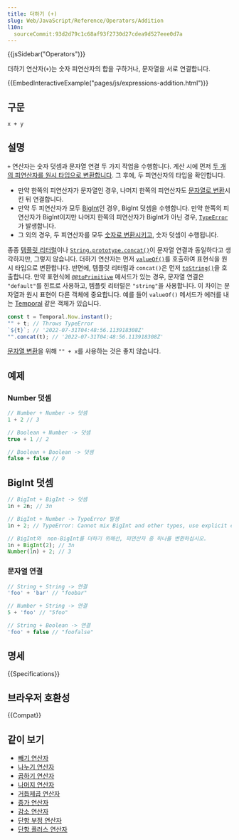 ```yaml
---
title: 더하기 (+)
slug: Web/JavaScript/Reference/Operators/Addition
l10n:
  sourceCommit:93d2d79c1c68af93f2730d27cdea9d527eee0d7a
---
```


{{jsSidebar("Operators")}}

더하기 연산자(`+`)는 숫자 피연산자의 합을 구하거나, 문자열을 서로 연결합니다.

{{EmbedInteractiveExample("pages/js/expressions-addition.html")}}

## 구문

```js-nolint
x + y
```

## 설명

`+` 연산자는 숫자 덧셈과 문자열 연결 두 가지 작업을 수행합니다. 계산 시에 먼저 [두 개의 피연산자를 원시 타입으로 변환합니다](/ko/docs/Web/JavaScript/Data_structures#primitive_coercion). 그 후에, 두 피연산자의 타입을 확인합니다.

- 만약 한쪽의 피연산자가 문자열인 경우, 나머지 한쪽의 피연산자도 [문자열로 변환](/ko/docs/Web/JavaScript/Reference/Global_Objects/String#string_coercion)시킨 뒤 연결합니다.
- 만약 두 피연산자가 모두 [BigInt](/ko/docs/Web/JavaScript/Reference/Global_Objects/BigInt)인 경우, BigInt 덧셈을 수행합니다. 만약 한쪽의 피연산자가 BigInt이지만 나머지 한쪽의 피연산자가 BigInt가 아닌 경우, [`TypeError`](/ko/docs/Web/JavaScript/Reference/Global_Objects/TypeError)가 발생합니다.
- 그 외의 경우, 두 피연산자를 모두 [숫자로 변환시키고](/ko/docs/Web/JavaScript/Reference/Global_Objects/Number#number_coercion), 숫자 덧셈이 수행됩니다.

종종 [템플릿 리터럴](/ko/docs/Web/JavaScript/Reference/Template_literals)이나 [`String.prototype.concat()`](/ko/docs/Web/JavaScript/Reference/Global_Objects/String/concat)이 문자열 연결과 동일하다고 생각하지만, 그렇지 않습니다. 더하기 연산자는 먼저 [`valueOf()`](/ko/docs/Web/JavaScript/Reference/Global_Objects/Object/valueOf)를 호출하여 표현식을 원시 타입으로 변환합니다. 반면에, 템플릿 리터럴과 `concat()`은 먼저 [`toString()`](/ko/docs/Web/JavaScript/Reference/Global_Objects/Object/toString)을 호출합니다. 만약 표현식에 [`@@toPrimitive`](/ko/docs/Web/JavaScript/Reference/Global_Objects/Symbol/toPrimitive) 메서드가 있는 경우, 문자열 연결은 `"default"`를 힌트로 사용하고, 템플릿 리터럴은 `"string"`을 사용합니다. 이 차이는 문자열과 원시 표현이 다른 객체에 중요합니다. 예를 들어 `valueOf()` 메서드가 에러를 내는 [Temporal](https://github.com/tc39/proposal-temporal) 같은 객체가 있습니다.

```js
const t = Temporal.Now.instant();
"" + t; // Throws TypeError
`${t}`; // '2022-07-31T04:48:56.113918308Z'
"".concat(t); // '2022-07-31T04:48:56.113918308Z'
```

[문자열 변환](/ko/docs/Web/JavaScript/Reference/Global_Objects/String#string_coercion)을 위해 `"" + x`를 사용하는 것은 좋지 않습니다.

## 예제

### Number 덧셈

```js
// Number + Number -> 덧셈
1 + 2 // 3

// Boolean + Number -> 덧셈
true + 1 // 2

// Boolean + Boolean -> 덧셈
false + false // 0
```

## BigInt 덧셈

```js
// BigInt + BigInt -> 덧셈
1n + 2n; // 3n

// BigInt + Number -> TypeError 발생
1n + 2; // TypeError: Cannot mix BigInt and other types, use explicit conversions

// BigInt와  non-BigInt를 더하기 위해선, 피연산자 중 하나를 변환하십시오.
1n + BigInt(2); // 3n
Number(1n) + 2; // 3
```


### 문자열 연결

```js
// String + String -> 연결
'foo' + 'bar' // "foobar"

// Number + String -> 연결
5 + 'foo' // "5foo"

// String + Boolean -> 연결
'foo' + false // "foofalse"
```

## 명세

{{Specifications}}

## 브라우저 호환성

{{Compat}}

## 같이 보기

- [빼기 연산자](/ko/docs/Web/JavaScript/Reference/Operators/Subtraction)
- [나누기 연산자](/ko/docs/Web/JavaScript/Reference/Operators/Division)
- [곱하기 연산자](/ko/docs/Web/JavaScript/Reference/Operators/Multiplication)
- [나머지 연산자](/ko/docs/Web/JavaScript/Reference/Operators/Remainder)
- [거듭제곱 연산자](/ko/docs/Web/JavaScript/Reference/Operators/Exponentiation)
- [증가 연산자](/ko/docs/Web/JavaScript/Reference/Operators/Increment)
- [감소 연산자](/ko/docs/Web/JavaScript/Reference/Operators/Decrement)
- [단항 부정 연산자](/ko/docs/Web/JavaScript/Reference/Operators/Unary_negation)
- [단항 플러스 연산자](/ko/docs/Web/JavaScript/Reference/Operators/Unary_plus)
